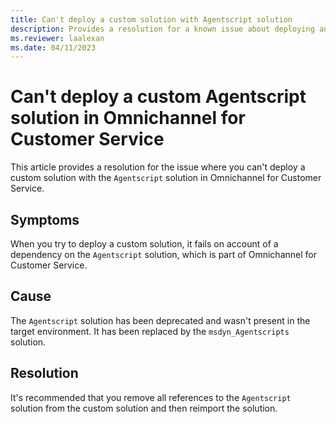 ```yaml
---
title: Can't deploy a custom solution with Agentscript solution
description: Provides a resolution for a known issue about deploying an Agentscript custom solution in Omnichannel for Customer Service.
ms.reviewer: laalexan
ms.date: 04/11/2023
---
```

# Can't deploy a custom Agentscript solution in Omnichannel for Customer Service

This article provides a resolution for the issue where you can't deploy a custom solution with the `Agentscript` solution in Omnichannel for Customer Service.

## Symptoms

When you try to deploy a custom solution, it fails on account of a dependency on the `Agentscript` solution, which is part of Omnichannel for Customer Service.

## Cause

The `Agentscript` solution has been deprecated and wasn't present in the target environment. It has been replaced by the `msdyn_Agentscripts` solution.

## Resolution

It's recommended that you remove all references to the `Agentscript` solution from the custom solution and then reimport the solution.
